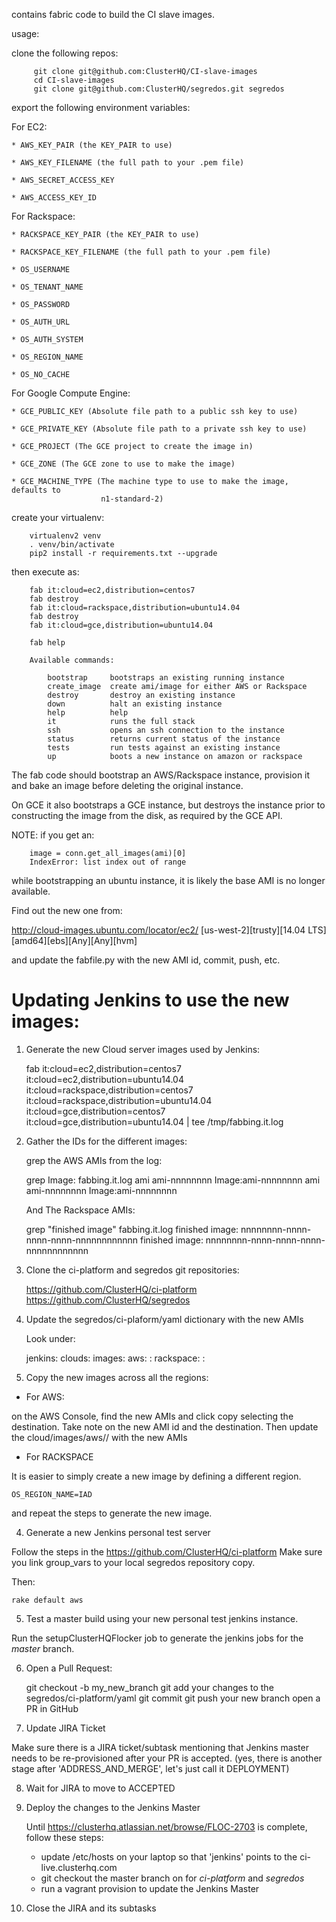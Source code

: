 contains fabric code to build the CI slave images.

usage:

clone the following repos:


```
     git clone git@github.com:ClusterHQ/CI-slave-images
     cd CI-slave-images
     git clone git@github.com:ClusterHQ/segredos.git segredos
```

export the following environment variables:


For EC2:


    * AWS_KEY_PAIR (the KEY_PAIR to use)

    * AWS_KEY_FILENAME (the full path to your .pem file)

    * AWS_SECRET_ACCESS_KEY

    * AWS_ACCESS_KEY_ID


For Rackspace:


    * RACKSPACE_KEY_PAIR (the KEY_PAIR to use)

    * RACKSPACE_KEY_FILENAME (the full path to your .pem file)

    * OS_USERNAME

    * OS_TENANT_NAME

    * OS_PASSWORD

    * OS_AUTH_URL

    * OS_AUTH_SYSTEM

    * OS_REGION_NAME

    * OS_NO_CACHE


For Google Compute Engine:

    * GCE_PUBLIC_KEY (Absolute file path to a public ssh key to use)

    * GCE_PRIVATE_KEY (Absolute file path to a private ssh key to use)

    * GCE_PROJECT (The GCE project to create the image in)

    * GCE_ZONE (The GCE zone to use to make the image)

    * GCE_MACHINE_TYPE (The machine type to use to make the image, defaults to
                        n1-standard-2)




create your virtualenv:

```
    virtualenv2 venv
    . venv/bin/activate
    pip2 install -r requirements.txt --upgrade

```

then execute as:

```
    fab it:cloud=ec2,distribution=centos7
    fab destroy
    fab it:cloud=rackspace,distribution=ubuntu14.04
    fab destroy
    fab it:cloud=gce,distribution=ubuntu14.04

    fab help

    Available commands:

        bootstrap     bootstraps an existing running instance
        create_image  create ami/image for either AWS or Rackspace
        destroy       destroy an existing instance
        down          halt an existing instance
        help          help
        it            runs the full stack
        ssh           opens an ssh connection to the instance
        status        returns current status of the instance
        tests         run tests against an existing instance
        up            boots a new instance on amazon or rackspace

```

The fab code should bootstrap an AWS/Rackspace instance,
provision it and bake an image before deleting the original instance.

On GCE it also bootstraps a GCE instance, but destroys the instance prior to
constructing the image from the disk, as required by the GCE API.

NOTE: if you get an:
```
    image = conn.get_all_images(ami)[0]
    IndexError: list index out of range
```
while bootstrapping an ubuntu instance, it is likely the base AMI is no longer
available.

Find out the new one from:


http://cloud-images.ubuntu.com/locator/ec2/
[us-west-2][trusty][14.04 LTS][amd64][ebs][Any][Any][hvm]


and update the fabfile.py with the new AMI id, commit, push, etc.


Updating Jenkins to use the new images:
=======================================


1. Generate the new Cloud server images used by Jenkins:

    fab it:cloud=ec2,distribution=centos7 \
        it:cloud=ec2,distribution=ubuntu14.04 \
        it:cloud=rackspace,distribution=centos7 \
        it:cloud=rackspace,distribution=ubuntu14.04 \
        it:cloud=gce,distribution=centos7 \
        it:cloud=gce,distribution=ubuntu14.04 | tee /tmp/fabbing.it.log


2. Gather the IDs for the different images:

   grep the AWS AMIs from the log:

    grep Image: fabbing.it.log
    ami ami-nnnnnnnn Image:ami-nnnnnnnn
    ami ami-nnnnnnnn Image:ami-nnnnnnnn


   And The Rackspace AMIs:

    grep "finished image" fabbing.it.log
    finished image: nnnnnnnn-nnnn-nnnn-nnnn-nnnnnnnnnnnn
    finished image: nnnnnnnn-nnnn-nnnn-nnnn-nnnnnnnnnnnn


3. Clone the ci-platform and segredos git repositories:

   https://github.com/ClusterHQ/ci-platform
   https://github.com/ClusterHQ/segredos


3. Update the segredos/ci-plaform/yaml dictionary with the new AMIs

   Look under:

   jenkins:
    clouds:
        images:
            aws:
                <my-region>:
            rackspace:
                <my-region>:


3. Copy the new images across all the regions:

* For AWS:

on the AWS Console, find the new AMIs and click copy selecting the destination.
Take note on the new AMI id and the destination.
Then update the cloud/images/aws/<region>/ with the new AMIs

* For RACKSPACE

It is easier to simply create a new image by defining a different region.
```
OS_REGION_NAME=IAD
```
and repeat the steps to generate the new image.


4. Generate a new Jenkins personal test server

Follow the steps in the https://github.com/ClusterHQ/ci-platform
Make sure you link group_vars to your local segredos repository copy.

Then:

    rake default aws


5. Test a master build using your new personal test jenkins instance.

Run the setupClusterHQFlocker job to generate the jenkins jobs for the
*master* branch.


6. Open a Pull Request:

    git checkout -b my_new_branch
    git add your changes to the segredos/ci-platform/yaml
    git commit
    git push your new branch
    open a PR in GitHub


7. Update JIRA Ticket

Make sure there is a JIRA ticket/subtask mentioning that Jenkins master
needs to be re-provisioned after your PR is accepted.
(yes, there is another stage after 'ADDRESS_AND_MERGE', let's just call it DEPLOYMENT)


8. Wait for JIRA to move to ACCEPTED


8. Deploy the changes to the Jenkins Master

   Until https://clusterhq.atlassian.net/browse/FLOC-2703 is complete, follow
   these steps:

   - update /etc/hosts on your laptop so that 'jenkins' points to the ci-live.clusterhq.com
   - git checkout the master branch on for *ci-platform* and *segredos*
   - run a vagrant provision to update the Jenkins Master


9. Close the JIRA and its subtasks
